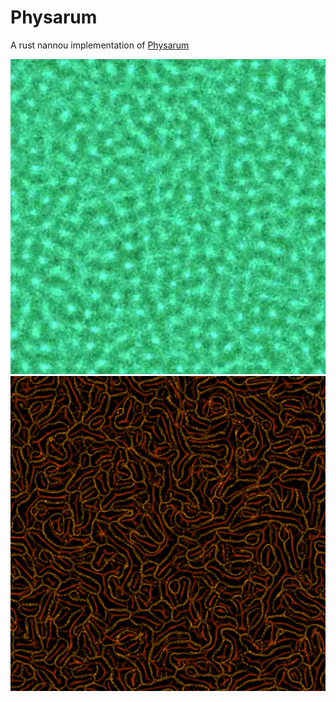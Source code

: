 # Physarum
A rust nannou implementation of [Physarum](https://github.com/fogleman/physarum)


<img src="images/physarum.webp" width="512px"/>
<img src="images/nannou_template_2022_8_30_16_48_6.png" width="512px"/>
